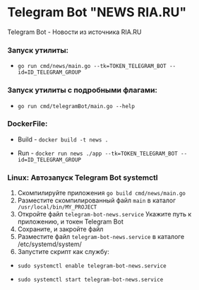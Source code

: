 # Telegram Bot "NEWS RIA.RU"
Telegram Bot - Новости из источника RIA.RU

### Запуск утилиты:
- `go run cmd/news/main.go --tk=TOKEN_TELEGRAM_BOT --id=ID_TELEGRAM_GROUP` 

### Запуск утилиты c подробными флагами:
- `go run cmd/telegramBot/main.go --help`

### DockerFile:
- Build - `docker build -t news .`

- Run -   `docker run news ./app --tk=TOKEN_TELEGRAM_BOT --id=ID_TELEGRAM_GROUP`

### Linux: Автозапуск Telegram Bot systemctl
1. Скомпилируйте приложения ` go build cmd/news/main.go `
2. Разместите скомпилированный файл ` main ` в каталог ` /usr/local/bin/MY_PROJECT`
3. Откройте файл ` telegram-bot-news.service ` Укажите путь к приложению, и токен Telegram Bot
4. Сохраните, и закройте файл
5. Разместите файл ` telegram-bot-news.service ` в каталоге /etc/systemd/system/
6. Запустите скрипт как службу:
- ` sudo systemctl enable telegram-bot-news.service `

- ` sudo systemctl start telegram-bot-news.service `
